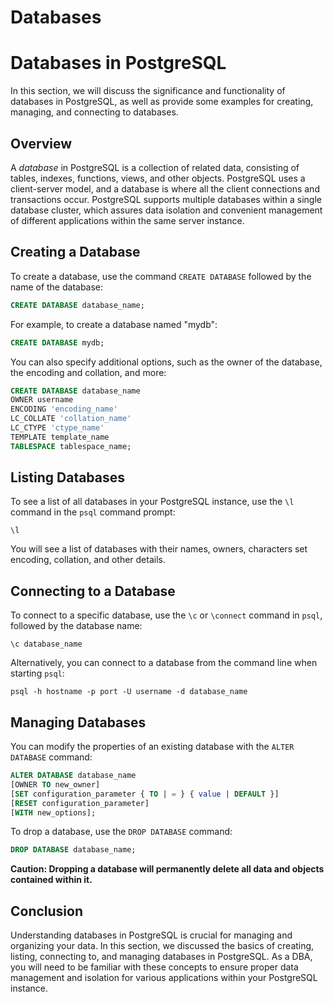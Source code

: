 # Databases

# Databases in PostgreSQL

In this section, we will discuss the significance and functionality of databases in PostgreSQL, as well as provide some examples for creating, managing, and connecting to databases.

## Overview

A *database* in PostgreSQL is a collection of related data, consisting of tables, indexes, functions, views, and other objects. PostgreSQL uses a client-server model, and a database is where all the client connections and transactions occur. PostgreSQL supports multiple databases within a single database cluster, which assures data isolation and convenient management of different applications within the same server instance.

## Creating a Database

To create a database, use the command `CREATE DATABASE` followed by the name of the database:

```sql
CREATE DATABASE database_name;
```

For example, to create a database named "mydb":

```sql
CREATE DATABASE mydb;
```

You can also specify additional options, such as the owner of the database, the encoding and collation, and more:

```sql
CREATE DATABASE database_name
OWNER username
ENCODING 'encoding_name'
LC_COLLATE 'collation_name'
LC_CTYPE 'ctype_name'
TEMPLATE template_name
TABLESPACE tablespace_name;
```

## Listing Databases

To see a list of all databases in your PostgreSQL instance, use the `\l` command in the `psql` command prompt:

```
\l
```

You will see a list of databases with their names, owners, characters set encoding, collation, and other details.

## Connecting to a Database

To connect to a specific database, use the `\c` or `\connect` command in `psql`, followed by the database name:

```
\c database_name
```

Alternatively, you can connect to a database from the command line when starting `psql`:

```
psql -h hostname -p port -U username -d database_name
```

## Managing Databases

You can modify the properties of an existing database with the `ALTER DATABASE` command:

```sql
ALTER DATABASE database_name
[OWNER TO new_owner]
[SET configuration_parameter { TO | = } { value | DEFAULT }]
[RESET configuration_parameter]
[WITH new_options];
```

To drop a database, use the `DROP DATABASE` command:

```sql
DROP DATABASE database_name;
```

**Caution: Dropping a database will permanently delete all data and objects contained within it.**

## Conclusion

Understanding databases in PostgreSQL is crucial for managing and organizing your data. In this section, we discussed the basics of creating, listing, connecting to, and managing databases in PostgreSQL. As a DBA, you will need to be familiar with these concepts to ensure proper data management and isolation for various applications within your PostgreSQL instance.